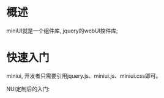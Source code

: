 # 概述

miniUI就是一个组件库, jquery的webUI控件库;

# 快速入门

miniui, 开发者只需要引用jquery.js、miniui.js、miniui.css即可。

NUI定制后的入门:



















